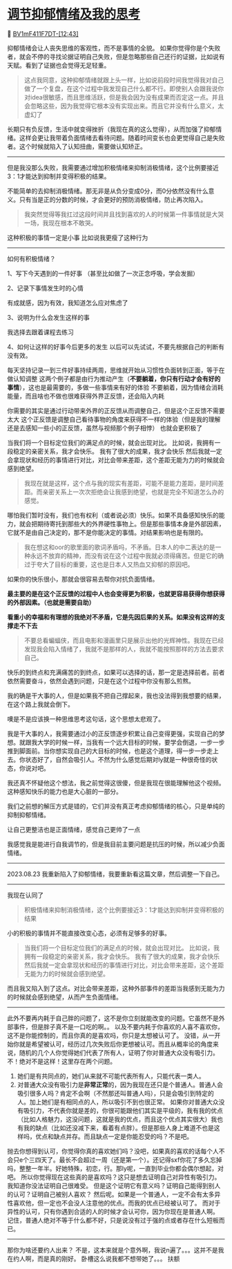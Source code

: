 # [调节抑郁情绪及我的思考](https://github.com/AlexiFeng/gitblog/issues/17)

🔗 [BV1mF411F7DT-[12:43]](https://www.bilibili.com/video/BV1mF411F7DT?t=763.5)

抑郁情绪会让人丧失思维的客观性，而不是事情的全貌。
如果你觉得你是个失败者，就会不停的寻找论据证明自己失败，但是忽略那些自己还行的证据，比如说有天赋。看到了证据也会觉得无足轻重。

> 这点我同意，这种抑郁情绪就跟上头一样，比如说前段时间我觉得我对自己做了一个复盘，在这个过程中我发现自己什么都不行。即使别人会跟我说你对idea很敏感，而且思维活跃，但是我会因为没有成果而否定这一点。并且会忽略这些，因为我觉得它根本没有实现出来。而且它并没有什么意义，太虚幻了

长期只有负反馈，生活中就变得挫折（我现在真的这么觉得），从而加强了抑郁情绪。这样会更让我带着负面情绪去看待问题。随着时间变长也会更觉得自己是失败者。这个时候就陷入了认知扭曲，需要做认知矫正。

---


但是我没那么失败，我需要通过增加积极情绪来抑制消极情绪，这个比例要接近3：1才能达到抑制并变得积极的结果。

不能简单的去抑制消极情绪。那无非是从负分变成0分，而0分依然没有什么意义。只有当是正的分数的时候，才会更好的预防消极情绪，防止再次陷入。

> 我突然觉得等我扛过这段时间并且找到喜欢的人的时候第一件事情就是大哭一场，我现在根本不敢哭。

这种积极的事情一定是小事
比如说我更瘦了这种行为

---
如何有积极情绪？

1、写下今天遇到的一件好事
（甚至比如做了一次正念呼吸，学会发掘）

2、记录下事情发生时的心情

有成就感，因为有效，我知道怎么应对焦虑了

3、说明为什么会发生这样的事

我选择去跟着课程去练习

4、如何让这样的好事今后更多的发生
以后可以先试试，不要先根据自己的判断有没有效。

每天坚持记录一到三件好事持续两周，思维就开始从习惯性负面转到正面，等于在做认知调整
这两个例子都是由行为推动产生（**不要躺着，你只有行动才会有好的事情**），这也是最需要的，多做一些事情来有好的体验
不要躺着，因为情绪会消耗能量，而且啥也不做也很难获得外界正反馈，还会陷入内耗

你需要的其实是通过行动带来外界的正反馈从而调整自己，但是这个正反馈不需要太大
这个正反馈是调整自己看待事物的角度来获得不一样的体验（但是我的理解还是去感知一些小的正反馈，虽然与视频那个例子相悖）
也就会更积极了

当我们将一个目标定位我们的满足点的时候，就会出现对比。
比如说，我拥有一段稳定的亲密关系，我才会快乐。
我有了很大的成果，我才会快乐
然后我就一定会拿现状和经历的事情进行对比，对比会带来差距，这个差距无能为力的时候就会感到绝望。
> 我现在就是这样，这个点与我的现实有差距，可能不是能力差距，是时间差距。而亲密关系上一次次拒绝会让我感到绝望，也就是完全不知道怎么办的感觉。

哪怕我们暂时没有，我们也有权利（或者说必须）快乐。如果不具备感知快乐的能力，就会把期待寄托到那些大的外界硬性事物上。但是那些事情本身是外部因素，它就不是由自己决定的，那不是你能决定的事情。对结果影响也是有限的。

> 我在想这和oor的歌里面的歌词矛盾吗，不矛盾。日本人的中二表达的是一种永远不放弃的精神，而没有说在这个过程中我就必须得痛苦。但是它的确过于夸大了目标的重要，这也是日本人又热血又抑郁的原因吧。

如果你的快乐很小，那就会很容易去帮你对抗负面情绪。

**最主要的是在这个正反馈的过程中人也会变得更为积极，也就更容易获得你想获得的外部因素。（也就是需要自助）**

**看重小的幸福和有理想的我绝对不矛盾，它是先因后果的关系。如果没有这样的支撑走不下去**

> 不要总看蝙蝠侠，而且电影和漫画里只是展示出他的光辉神性。我现在已经发现我会陷入情绪了，我就不是那样的人，我就不能按照那样的方法去要求自己。

快乐的到终点和充满痛苦的到终点，如果可以选择的话，那一定是选择前者。前者依然需要奋斗，依然会遇到问题，只是在这个过程中你没有那么煎熬。

我的确是干大事的人，但是如果我不把自己撑起来，我也没法得到我想要的结果，在这个路上我就会倒下。

噢是不是应该换一种思维思考这句话，这个思想太悲观了。

我是干大事的人，我需要通过小的正反馈逐步积累让自己变得更强，实现自己的梦想。就跟我大学的时候一样，当我有一个远大目标的时候，要学会倒退，一步一步推到脚面前。当你想实现自己的大目标的时候，也是这个道理，得一步一步走上去。你状态好了，自然会吸引人。不然为什么感觉后期对ly就是一种很奇怪的状态，你说对吧。

我还真不怀疑他这个想法，我之前觉得这很傻，但是我现在很能理解他这个视频。这种感知快乐的能力也是大心脏的一部分。

我们之前想的解压方式是错的，它们并没有真正考虑抑郁情绪的核心，只是单纯的抑制抑郁情绪。

让自己更整洁也是正面情绪，感觉自己更帅了一点

我感觉我是能进行自我调节的，但是我目前主要问题是抗压的时候，所以减少负面情绪。



---

2023.08.23 我重新陷入了抑郁情绪，我要重新看这篇文章，然后调整一下自己。

---

我现在认同了
> 积极情绪来抑制消极情绪，这个比例要接近3：1才能达到抑制并变得积极的结果

小的积极的事情并不能直接改变心态，必须有足够多的好事。

> 当我们将一个目标定位我们的满足点的时候，就会出现对比。
比如说，我拥有一段稳定的亲密关系，我才会快乐。
我有了很大的成果，我才会快乐
然后我就一定会拿现状和经历的事情进行对比，对比会带来差距，这个差距无能为力的时候就会感到绝望。

而且我又陷入到了这点。对比会带来差距，这种外部事件的差距当我感到无能为力的时候就会感到绝望，从而产生负面情绪。

---
此外不要再内耗于自己胖的问题了，这不是你立刻就能改变的问题。它虽然不是外部事件，但是胖子真不是一口吃的啊。。
以及不要内耗于你喜欢的人喜不喜欢你，这不是你能控制的，而且你真的是喜欢吗，你只是太想被认可了。
没错，从一开始你就是希望被认可，经历过几次失败后你更想被认可。而且从概率论的角度来说，随机的几个人你觉得她们代表了所有人，证明了你对普通大众没有吸引力。
不！绝对不是这样！这里存在两个问题。
1. 她们是有共同点的，她们从来就不可能代表所有人，只能代表一类人。
2. 对普通大众没有吸引力是**非常正常**的，因为我现在还只是个普通人。普通人会吸引很多人吗？肯定不会啊（不然那还叫普通人吗），只是会吸引到特定的人。加上她们是有相同点的人，所以吸引不到也很正常。
如果你对普通大众没有吸引力，不代表你就是差的，你很可能跟他们其实是平级的，我有我的优点（比如人格魅力，这没问题，这就是我的优点，而且这个优点其实很大）我也有我的缺点（比如还没减下来，看着有点胖）。但是那些人身上难道不也是这样吗，优点和缺点并存。而且缺点一定是你能忍受的吗？不是吧。

抛去你想得到认可，你觉得你真的喜欢她们吗？没吧，如果真的喜欢的话每个人不会只e个三四天了。最长不会超过一周（还是第一个）。还记得sxf你花了多久忘掉吗，整整一年半。好她特殊，初恋，行。那ly呢，一直到毕业你都会偶尔想起，对吧。
所以你觉得现在这些真的是喜欢吗？这只是想去证明自己对异性有吸引力。我知道你没法证明自己很难受。
但是这个证明它有意义吗？证明自己能得到别人的认可？证明自己被别人喜欢？
然后呢。如果是一个普通人，一定不会有太多异性喜欢他，但一定也不会没人注意他的优点。而我的优点已经被认可了。
而对于异性的认可，只有你遇到合适的人的时候才会认可你，因为你现在是普通人啊。
记住，普通人绝对不等于什么都不好，只是说没有过于强的点或者存在什么短板而已。

---
那你为啥还要约人出来？
不是，这本来就是个意外啊，我说n遍了。。。这并不是我在约人啊，而是真的刚好。
卧槽这么说我都不想带她了。。。
扶额

